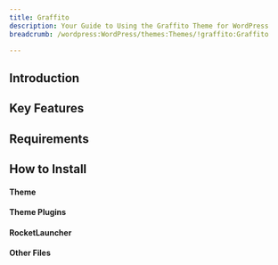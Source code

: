 ```yaml
---
title: Graffito
description: Your Guide to Using the Graffito Theme for WordPress
breadcrumb: /wordpress:WordPress/themes:Themes/!graffito:Graffito

---
```


Introduction
-----

Key Features
-----

Requirements
-----

How to Install
-----

#### Theme

#### Theme Plugins

#### RocketLauncher

#### Other Files